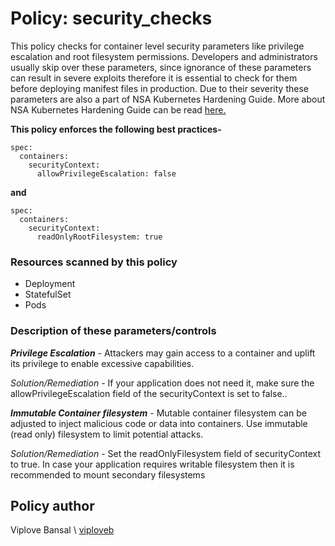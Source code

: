 # Policy: security_checks
This policy checks for container level security parameters like privilege escalation and root filesystem permissions. 
Developers and administrators usually skip over these parameters, since ignorance of these parameters can result in severe exploits therefore it is essential to check for them before deploying manifest files in production.
Due to their severity these parameters are also a part of NSA Kubernetes Hardening Guide. More about NSA Kubernetes Hardening Guide can be read [here.](https://media.defense.gov/2021/Aug/03/2002820425/-1/-1/1/CTR_KUBERNETESHARDENINGGUIDANCE.PDF)

__This policy enforces the following best practices-__

```
spec:
  containers:
    securityContext:
      allowPrivilegeEscalation: false
```

__and__

```
spec:
  containers:
    securityContext:
      readOnlyRootFilesystem: true
```

### Resources scanned by this policy
- Deployment
- StatefulSet
- Pods

### Description of these parameters/controls
___Privilege Escalation___ - Attackers may gain access to a container and uplift its privilege to enable excessive capabilities.

_Solution/Remediation_ - If your application does not need it, make sure the allowPrivilegeEscalation field of the securityContext is set to false..


___Immutable Container filesystem___ - Mutable container filesystem can be adjusted to inject malicious code or data into containers. Use immutable (read only) filesystem to limit potential attacks.

_Solution/Remediation_ - Set the readOnlyFilesystem field of securityContext to true. In case your application requires writable filesystem then it is recommended to mount secondary filesystems

## Policy author
Viplove Bansal \\ [viploveb](https://github.com/viploveb)